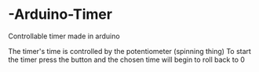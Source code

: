 # -Arduino-Timer
Controllable timer made in arduino

The timer's time is controlled by the potentiometer (spinning thing)
To start the timer press the button and the chosen time will begin to roll back to 0
